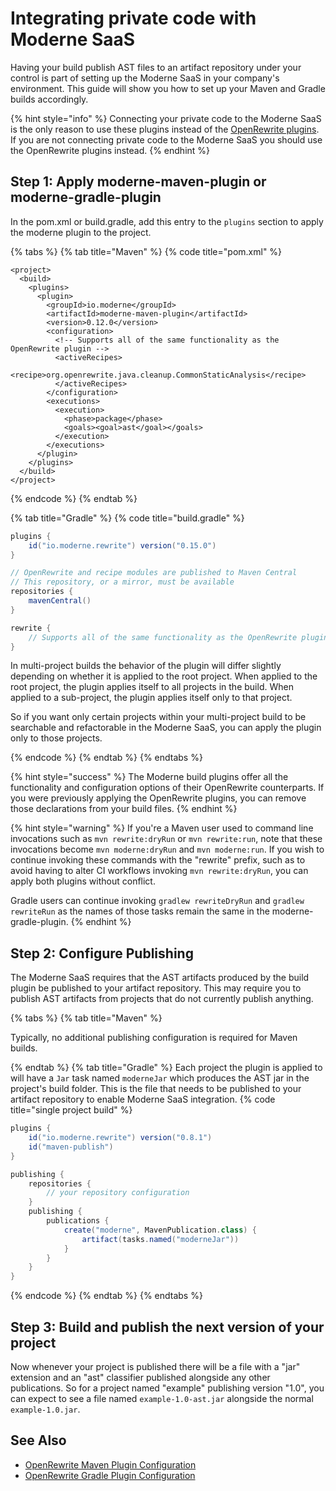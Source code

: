 # Integrating private code with Moderne SaaS

Having your build publish AST files to an artifact repository under your control is part of setting up the Moderne SaaS in your company's environment. This guide will show you how to set up your Maven and Gradle builds accordingly.

{% hint style="info" %}
Connecting your private code to the Moderne SaaS is the only reason to use these plugins instead of the [OpenRewrite plugins](https://docs.openrewrite.org/getting-started/getting-started). If you are not connecting private code to the Moderne SaaS you should use the OpenRewrite plugins instead.
{% endhint %}

## Step 1: Apply moderne-maven-plugin or moderne-gradle-plugin

In the pom.xml or build.gradle, add this entry to the `plugins` section to apply the moderne plugin to the project.

{% tabs %}
{% tab title="Maven" %}
{% code title="pom.xml" %}
```markup
<project>
  <build>
    <plugins>
      <plugin>
        <groupId>io.moderne</groupId>
        <artifactId>moderne-maven-plugin</artifactId>
        <version>0.12.0</version>
        <configuration>
          <!-- Supports all of the same functionality as the OpenRewrite plugin -->
          <activeRecipes>
            <recipe>org.openrewrite.java.cleanup.CommonStaticAnalysis</recipe>
          </activeRecipes>
        </configuration>
        <executions>
          <execution>
            <phase>package</phase>
            <goals><goal>ast</goal></goals>
          </execution>
        </executions>
      </plugin>
    </plugins>
  </build>
</project>
```
{% endcode %}
{% endtab %}

{% tab title="Gradle" %}
{% code title="build.gradle" %}
```groovy
plugins {
    id("io.moderne.rewrite") version("0.15.0")
}

// OpenRewrite and recipe modules are published to Maven Central
// This repository, or a mirror, must be available
repositories {
    mavenCentral()
}

rewrite {
    // Supports all of the same functionality as the OpenRewrite plugin
}
```
In multi-project builds the behavior of the plugin will differ slightly depending on whether it is applied to the root project.
When applied to the root project, the plugin applies itself to all projects in the build.
When applied to a sub-project, the plugin applies itself only to that project.

So if you want only certain projects within your multi-project build to be searchable and refactorable in the Moderne SaaS, you can apply the plugin only to those projects.

{% endcode %}
{% endtab %}
{% endtabs %}

{% hint style="success" %}
The Moderne build plugins offer all the functionality and configuration options of their OpenRewrite counterparts. If you were previously applying the OpenRewrite plugins, you can remove those declarations from your build files.
{% endhint %}

{% hint style="warning" %}
If you're a Maven user used to command line invocations such as `mvn rewrite:dryRun` or `mvn rewrite:run`, note that these invocations become `mvn moderne:dryRun` and `mvn moderne:run`. If you wish to continue invoking these commands with the "rewrite" prefix, such as to avoid having to alter CI workflows invoking `mvn rewrite:dryRun`, you can apply both plugins without conflict.

Gradle users can continue invoking `gradlew rewriteDryRun` and `gradlew rewriteRun` as the names of those tasks remain the same in the moderne-gradle-plugin.
{% endhint %}

## Step 2: Configure Publishing

The Moderne SaaS requires that the AST artifacts produced by the build plugin be published to your artifact repository.
This may require you to publish AST artifacts from projects that do not currently publish anything.

{% tabs %}
{% tab title="Maven" %}

Typically, no additional publishing configuration is required for Maven builds.

{% endtab %}
{% tab title="Gradle" %}
Each project the plugin is applied to will have a `Jar` task named `moderneJar` which produces the AST jar in the project's build folder.
This is the file that needs to be published to your artifact repository to enable Moderne SaaS integration.
{% code title="single project build" %}
```groovy
plugins {
    id("io.moderne.rewrite") version("0.8.1")
    id("maven-publish")
}

publishing {
    repositories {
        // your repository configuration
    }
    publishing {
        publications {
            create("moderne", MavenPublication.class) {
                artifact(tasks.named("moderneJar"))
            }
        }
    }
}
```
{% endcode %}
{% endtab %}
{% endtabs %}


## Step 3: Build and publish the next version of your project

Now whenever your project is published there will be a file with a "jar" extension and an "ast" classifier published alongside any other publications. So for a project named "example" publishing version "1.0", you can expect to see a file named `example-1.0-ast.jar` alongside the normal `example-1.0.jar`.

## See Also

* [OpenRewrite Maven Plugin Configuration](https://docs.openrewrite.org/reference/maven-plugin-configuration)
* [OpenRewrite Gradle Plugin Configuration](https://docs.openrewrite.org/reference/gradle-plugin-configuration)
